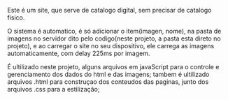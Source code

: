 Este é um site, que serve de catalogo digital, sem precisar de catalogo fisico.

O sistema é automatico, é só adicionar o item(imagen, nome), na pasta de imagens no servidor dito pelo codigo(neste projeto, a pasta esta direto no projeto), e ao carregar o site no seu dispositivo, ele carrega as imagens automaticamente, com delay 225ms por imagem.

É ultilizado neste projeto, alguns arquivos em javaScript para o controle e gerenciamento dos dados do html e das imagens;
tambem é ultilizado arquivos .html para construçao dos conteudos das paginas, junto dos arquivos .css para a estilização;
